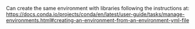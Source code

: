 Can create the same environment with libraries following the instructions at: https://docs.conda.io/projects/conda/en/latest/user-guide/tasks/manage-environments.html#creating-an-environment-from-an-environment-yml-file
